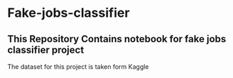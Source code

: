 # Fake-jobs-classifier

## This Repository Contains notebook for fake jobs classifier project


The dataset for this project is taken form Kaggle
